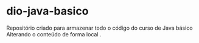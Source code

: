 # dio-java-basico
Repositório criado para armazenar todo o código do curso de Java básico
Alterando o conteúdo de forma local .
